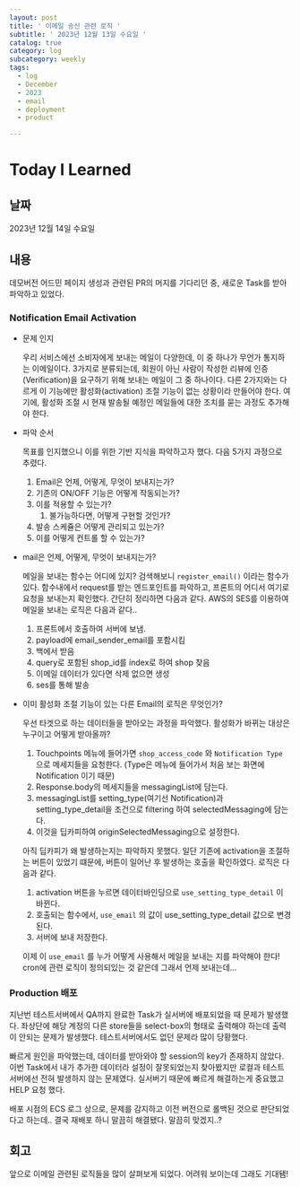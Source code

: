 ```yaml
---
layout: post
title: ' 이메일 송신 관련 로직 '
subtitle: ' 2023년 12월 13일 수요일 '
catalog: true
category: log
subcategory: weekly
tags:
  - log
  - December
  - 2023
  - email
  - deployment
  - product

---
```


# Today I Learned

## 날짜

2023년 12월 14일 수요일

## 내용

 데모버전 어드민 페이지 생성과 관련된 PR의 머지를 기다리던 중, 새로운 Task를 받아 파악하고 있었다.

### Notification Email Activation

- 문제 인지
    
     우리 서비스에선 소비자에게 보내는 메일이 다양한데, 이 중 하나가 무언가 통지하는 이메일이다. 3가지로 분류되는데, 회원이 아닌 사람이 작성한 리뷰에 인증(Verification)을 요구하기 위해 보내는 메일이 그 중 하나이다. 다른 2가지와는 다르게 이 기능에만 활성화(activation) 조절 기능이 없는 상황이라 만들어야 한다. 여기에, 활성화 조절 시 현재 발송될 예정인 메일들에 대한 조치를 묻는 과정도 추가해야 한다.
    
- 파악 순서
    
     목표를 인지했으니 이를 위한 기반 지식을 파악하고자 했다. 다음 5가지 과정으로 추렸다.
    
    1. Email은 언제, 어떻게, 무엇이 보내지는가?
    2. 기존의 ON/OFF 기능은 어떻게 작동되는가?
    3. 이를 적용할 수 있는가?
        1. 불가능하다면, 어떻게 구현할 것인가?
    4. 발송 스케쥴은 어떻게 관리되고 있는가?
    5. 이를 어떻게 컨트롤 할 수 있는가?
- mail은 언제, 어떻게, 무엇이 보내지는가?
    
     메일을 보내는 함수는 어디에 있지? 검색해보니 `register_email()` 이라는 함수가 있다. 함수내에서 request를 받는 엔드포인트를 파악하고, 프론트의 어디서 여기로 요청을 보내는지 확인했다. 간단히 정리하면 다음과 같다. AWS의 SES를 이용하여 메일을 보내는 로직은 다음과 같다..
    
    1. 프론트에서 호출하여 서버에 보냄.
    2. payload에 email_sender_email를 포함시킴
    3. 백에서 받음
    4. query로 포함된 shop_id를 index로 하여  shop 찾음
    5. 이메일 데이터가 있다면 삭제 없으면 생성
    6. ses를 통해 발송
- 이미 활성화 조절 기능이 있는 다른 Email의 로직은 무엇인가?
    
     우선 타겟으로 하는 데이터들을 받아오는 과정을 파악했다. 활성화가 바뀌는 대상은 누구이고 어떻게 받아올까?
    
    1. Touchpoints 메뉴에 들어가면 `shop_access_code` 와 `Notification Type` 으로 메세지들을 요청한다. (Type은 메뉴에 들어가서 처음 보는 화면에 Notification 이기 때문)
    2. Response.body의 메세지들을 messagingList에 담는다.
    3. messagingList를 setting_type(여기선 Notification)과 setting_type_detail을 조건으로 filtering 하여 selectedMessaging에 담는다.
    4. 이것을 딥카피하여 originSelectedMessaging으로 설정한다.
    
    아직 딥카피가 왜 발생하는지는 파악하지 못했다. 일단 기존에 activation을 조절하는 버튼이 있었기 떄문에, 버튼이 일어난 후 발생하는 호출을 확인하였다. 로직은 다음과 같다.
    
    1. activation 버튼을 누르면 데이터바인딩으로 `use_setting_type_detail` 이 바뀐다.
    2. 호출되는 함수에서, `use_email` 의 값이 use_setting_type_detail 값으로 변경된다.
    3. 서버에 보내 저장한다.
    
     이제 이 `use_email` 를 누가 어떻게 사용해서 메일을 보내는 지를 파악해야 한다! cron에 관련 로직이 정의되있는 것 같은데 그래서 언제 보내는데…
    

### Production 배포

 지난번 테스트서버에서 QA까지 완료한 Task가 실서버에 배포되었을 때 문제가 발생했다. 좌상단에 해당 계정의 다른 store들을 select-box의 형태로 출력해야 하는데 출력이 안되는 문제가 발생했다. 테스트서버에서도 없던 문제라 많이 당황했다. 

 빠르게 원인을 파악했는데, 데이터를 받아와야 할 session의 key가 존재하지 않았다. 이번 Task에서 내가 추가한 데이터라 설정이 잘못되었는지 찾아봤지만 로컬과 테스트 서버에선 전혀 발생하지 않는 문제였다. 실서버기 때문에 빠르게 해결하는게 중요했고 HELP 요청 했다. 

 배포 시점의 ECS 로그 상으로, 문제를 감지하고 이전 버전으로 롤백된 것으로 판단되었다고 하는데.. 결국 재배포 하니 말끔히 해결됐다. 말끔히 맞겠지..?

## 회고

 앞으로 이메일 관련된 로직들을 많이 살펴보게 되었다. 어려워 보이는데 그래도 기대됌!
